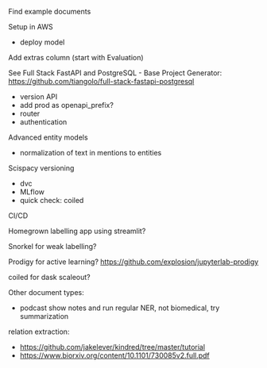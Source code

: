 Find example documents

Setup in AWS
- deploy model

Add extras column (start with Evaluation)

See Full Stack FastAPI and PostgreSQL - Base Project Generator:
https://github.com/tiangolo/full-stack-fastapi-postgresql

- version API
- add prod as openapi_prefix?
- router
- authentication

Advanced entity models

- normalization of text in mentions to entities

Scispacy versioning
- dvc
- MLflow
- quick check: coiled

CI/CD


Homegrown labelling app using streamlit?

Snorkel for weak labelling?

Prodigy for active learning? https://github.com/explosion/jupyterlab-prodigy

coiled for dask scaleout?

Other document types:
- podcast show notes and run regular NER, not biomedical, try summarization

relation extraction:
- https://github.com/jakelever/kindred/tree/master/tutorial
- https://www.biorxiv.org/content/10.1101/730085v2.full.pdf
